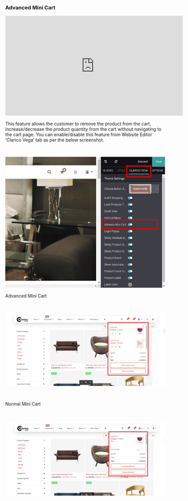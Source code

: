 
### Advanced Mini Cart


<iframe width="560" height="315" src="https://www.youtube.com/embed/K7YZg0t2t-Y" title="YouTube video player" frameborder="0" allow="accelerometer; autoplay; clipboard-write; encrypted-media; gyroscope; picture-in-picture" allowfullscreen></iframe>

This feature allows the customer to remove the product from the cart, increase/decrease the product quantity from the cart without navigating to the cart page. You can enable/disable this feature from Website Editor ‘Clarico Vega’ tab as per the below screenshot.


 


![](./images/41-1.png)


Advanced Mini Cart


 


![](./images/41-2.png)


 


Normal Mini Cart


 


![](./images/41-3.png)


